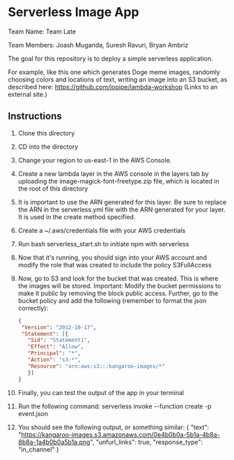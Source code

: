 # Serverless Image App

Team Name: Team Late

Team Members: Joash Muganda, Suresh Ravuri, Bryan Ambriz

The goal for this repository is to deploy a simple serverless application.

For example, like this one which generates Doge meme images, randomly choosing colors and locations of text, writing an image into an S3 bucket, as described here:
https://github.com/iopipe/lambda-workshop (Links to an external site.)

## Instructions

1. Clone this directory
2. CD into the directory
3. Change your region to us-east-1 in the AWS Console. 
4. Create a new lambda layer in the AWS console in the layers tab by uploading the image-magick-font-freetype.zip file, which is located in the root of this directory
5. It is important to use the ARN generated for this layer. Be sure to replace the ARN in the serverless.yml file with the ARN generated for your layer. It is used in the create method specified.
6. Create a ~/.aws/credentials file with your AWS credentials
7. Run bash serverless_start.sh to initiate npm with serverless
8. Now that it's running, you should sign into your AWS account and modify the role that 
   was created to include the policy S3FullAccess
9. Now, go to S3 and look for the bucket that was created. This is where the images will be stored.
    Important: Modify the bucket permissions to make it public by removing the block public access.
    Further, go to the bucket policy and add the following (remember to format the json correctly):

    ```json
   {
     "Version": "2012-10-17",
     "Statement": [{
       "Sid": "Statement1",
       "Effect": "Allow",
       "Principal": "*",
       "Action": "s3:*",
       "Resource": "arn:aws:s3:::kangaroo-images/*"
       }]
   }

11. Finally, you can test the output of the app in your terminal
12. Run the following command: serverless invoke --function create -p event.json
13. You should see the following output, or something similar:
    {
    "text": "https://kangaroo-images.s3.amazonaws.com/0e4b0b0a-5b1a-4b8a-8b8a-1a4b0b0a5b1a.png",
    "unfurl_links": true,
    "response_type": "in_channel"
    }
